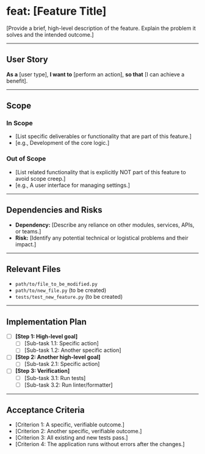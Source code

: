 # feat: [Feature Title]

[Provide a brief, high-level description of the feature. Explain the problem it solves and the intended outcome.]

---

## User Story
**As a** [user type],
**I want to** [perform an action],
**so that** [I can achieve a benefit].

---

## Scope
### In Scope
- [List specific deliverables or functionality that are part of this feature.]
- [e.g., Development of the core logic.]

### Out of Scope
- [List related functionality that is explicitly NOT part of this feature to avoid scope creep.]
- [e.g., A user interface for managing settings.]

---

## Dependencies and Risks
- **Dependency:** [Describe any reliance on other modules, services, APIs, or teams.]
- **Risk:** [Identify any potential technical or logistical problems and their impact.]

---

## Relevant Files
- `path/to/file_to_be_modified.py`
- `path/to/new_file.py` (to be created)
- `tests/test_new_feature.py` (to be created)

---

## Implementation Plan
- [ ] **[Step 1: High-level goal]**
  - [ ] [Sub-task 1.1: Specific action]
  - [ ] [Sub-task 1.2: Another specific action]
- [ ] **[Step 2: Another high-level goal]**
  - [ ] [Sub-task 2.1: Specific action]
- [ ] **[Step 3: Verification]**
  - [ ] [Sub-task 3.1: Run tests]
  - [ ] [Sub-task 3.2: Run linter/formatter]

---

## Acceptance Criteria
- [Criterion 1: A specific, verifiable outcome.]
- [Criterion 2: Another specific, verifiable outcome.]
- [Criterion 3: All existing and new tests pass.]
- [Criterion 4: The application runs without errors after the changes.]